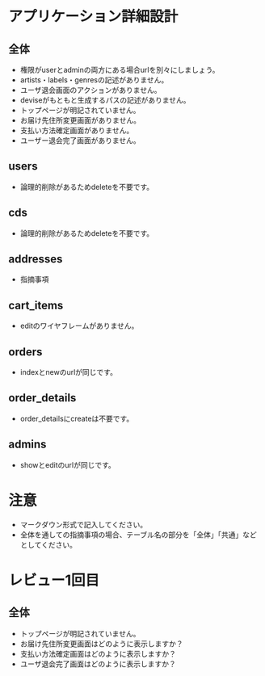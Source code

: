 # アプリケーション詳細設計
## 全体
- 権限がuserとadminの両方にある場合urlを別々にしましょう。
- artists・labels・genresの記述がありません。
- ユーザ退会画面のアクションがありません。
- deviseがもともと生成するパスの記述がありません。
- トップページが明記されていません。
- お届け先住所変更画面がありません。
- 支払い方法確定画面がありません。
- ユーザー退会完了画面がありません。

## users
- 論理的削除があるためdeleteを不要です。

## cds
- 論理的削除があるためdeleteを不要です。

## addresses
- 指摘事項

## cart_items
- editのワイヤフレームがありません。

## orders
- indexとnewのurlが同じです。

## order_details
- order_detailsにcreateは不要です。

## admins
- showとeditのurlが同じです。

# 注意
* マークダウン形式で記入してください。
* 全体を通しての指摘事項の場合、テーブル名の部分を「全体」「共通」などとしてください。


# レビュー1回目
## 全体
- トップページが明記されていません。
- お届け先住所変更画面はどのように表示しますか？
- 支払い方法確定画面はどのように表示しますか？
- ユーザ退会完了画面はどのように表示しますか？

